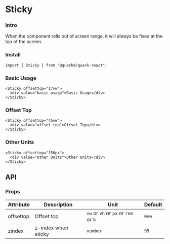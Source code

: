# Sticky

### Intro

When the component rolls out of screen range, it will always be fixed at the top of the screen.

### Install

```tsx
import { Sticky } from "@quarkd/quark-react";
```

### Basic Usage

```tsx
<Sticky offsettop="17vw">
  <div value="basic usage">Basic Usage</div>
</Sticky>
```

### Offset Top

```tsx
<Sticky offsettop="45vw">
  <div value="offset top">Offset Top</div>
</Sticky>
```

### Other Units

```tsx
<Sticky offsettop="150px">
  <div value="Other Units">Other Units</div>
</Sticky>
```

## API

### Props

| Attribute | Description         | Unit      | Default |
| --------- | ------------------- | --------- | ------- |
| offsettop | Offset top          |  `vw` or `vh` or `px` or `rem` or `%`     | `0vw`   |
| zindex    | z-index when sticky | `number` | `99`    |

